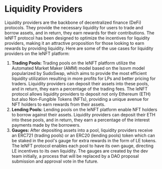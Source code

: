 # Liquidity Providers

Liquidity providers are the backbone of decentralized finance (DeFi) protocols. They provide the necessary liquidity for users to trade and borrow assets, and in return, they earn rewards for their contributions. The leNFT protocol has been designed to optimize the incentives for liquidity providers, making it an attractive proposition for those looking to earn rewards by providing liquidity. Here are some of the use cases for liquidity providers on the leNFT platform:

1. **Trading Pools:** Trading pools on the leNFT platform utilize the Automated Market Maker (AMM) model based on the lssvm model popularized by SudoSwap, which aims to provide the most efficient liquidity utilization resulting in more profits for LPs and better pricing for traders. Liquidity providers can deposit their assets into these pools, and in return, they earn a percentage of the trading fees. The leNFT protocol allows liquidity providers to deposit not only Ethereum (ETH) but also Non-Fungible Tokens (NFTs), providing a unique avenue for NFT holders to earn rewards from their assets.
2. **Lending Pools:** Lending pools on the leNFT platform enable NFT holders to borrow against their assets. Liquidity providers can deposit their ETH into these pools, and in return, they earn a percentage of the interest payments made by the borrowers.&#x20;
3. **Gauges:** After depositing assets into a pool, liquidity providers receive an ERC721 (trading pools) or an ERC20 (lending pools) token which can be staked in the pool's gauge for extra rewards in the form of LE tokens. The leNFT protocol enables each pool to have its own gauge, directing LE incentives to its own liquidity. The gauges are created by the dev team initially, a process that will be replaced by a DAO proposal submission and approval vote in the future.
